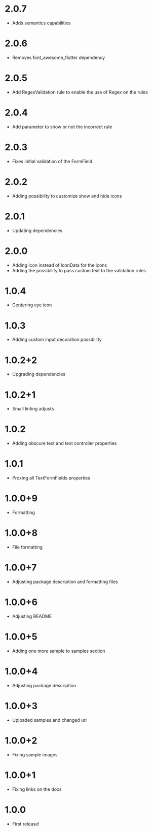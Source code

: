 # 2.0.7

- Adds semantics capabilities

# 2.0.6

- Removes font_awesome_flutter dependency

# 2.0.5

- Add RegexValidation rule to enable the use of Regex on the rules

# 2.0.4

- Add parameter to show or not the incorrect rule

# 2.0.3

- Fixes initial validation of the FormField
  
# 2.0.2

- Adding possibility to customize show and hide icons

# 2.0.1

- Updating dependencies
  
# 2.0.0

- Adding Icon instead of IconData for the icons
- Adding the possibility to pass custom text to the validation rules

# 1.0.4

- Centering eye icon

# 1.0.3

-  Adding custom input decoration possibility

# 1.0.2+2

-  Upgrading dependencies

# 1.0.2+1

-  Small linting adjusts

# 1.0.2

- Adding obscure text and text controller properties

# 1.0.1

- Proxing all TextFormFields properties

# 1.0.0+9

- Formatting

# 1.0.0+8

- File formatting

# 1.0.0+7

- Adjusting package description and formatting files

# 1.0.0+6

- Adjusting README

# 1.0.0+5

- Adding one more sample to samples section

# 1.0.0+4

- Adjusting package description

# 1.0.0+3

- Uploaded samples and changed url

# 1.0.0+2

- Fixing sample images

# 1.0.0+1

- Fixing links on the docs

# 1.0.0

- First release!
